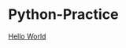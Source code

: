 # Python-Practice
[Hello World](https://github.com/ANSHUM2019/Python-Practice/blob/master/HelloWorld.py)
